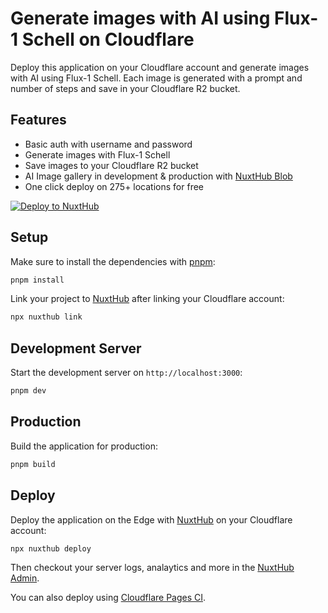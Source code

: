 # Generate images with AI using Flux-1 Schell on Cloudflare

Deploy this application on your Cloudflare account and generate images with AI using Flux-1 Schell. Each image is generated with a prompt and number of steps and save in your Cloudflare R2 bucket.

## Features

- Basic auth with username and password
- Generate images with Flux-1 Schell
- Save images to your Cloudflare R2 bucket
- AI Image gallery in development & production with [NuxtHub Blob](https://hub.nuxt.com/docs/features/blob)
- One click deploy on 275+ locations for free

[![Deploy to NuxtHub](https://hub.nuxt.com/button.svg)](https://hub.nuxt.com/new?repo=atinux/flux-ai-cloudflarer-r2)

## Setup

Make sure to install the dependencies with [pnpm](https://pnpm.io/installation#using-corepack):

```bash
pnpm install
```

Link your project to [NuxtHub](https://hub.nuxt.com) after linking your Cloudflare account:

```bash
npx nuxthub link
```

## Development Server

Start the development server on `http://localhost:3000`:

```bash
pnpm dev
```

## Production

Build the application for production:

```bash
pnpm build
```

## Deploy


Deploy the application on the Edge with [NuxtHub](https://hub.nuxt.com) on your Cloudflare account:

```bash
npx nuxthub deploy
```

Then checkout your server logs, analaytics and more in the [NuxtHub Admin](https://admin.hub.nuxt.com).

You can also deploy using [Cloudflare Pages CI](https://hub.nuxt.com/docs/getting-started/deploy#cloudflare-pages-ci).


